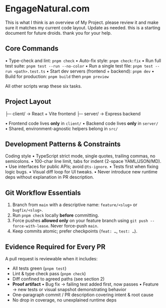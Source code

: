 # EngageNatural.com

This is what I think is an overview of My Project. please review it and make sure it matches my current code layout.  Update as needed.  this is a starting document for future droids.  thank you for your help.

## Core Commands

• Type-check and lint: `pnpm check`
• Auto-fix style: `pnpm check:fix`
• Run full test suite: `pnpm test --run --no-color`
• Run a single test file: `pnpm test --run <path>.test.ts`
• Start dev servers (frontend + backend): `pnpm dev`
• Build for production: `pnpm build` then `pnpm preview`

All other scripts wrap these six tasks.

## Project Layout

├─ client/ → React + Vite frontend
├─ server/ → Express backend

• Frontend code lives **only** in `client/`
• Backend code lives **only** in `server/`
• Shared, environment-agnostic helpers belong in `src/`

## Development Patterns & Constraints

Coding style
• TypeScript strict mode, single quotes, trailing commas, no semicolons.
• 100-char line limit, tabs for indent (2-space YAML/JSON/MD).
• Use interfaces for public APIs; avoid `@ts-ignore`.
• Tests first when fixing logic bugs.
• Visual diff loop for UI tweaks.
• Never introduce new runtime deps without explanation in PR description.

## Git Workflow Essentials

1. Branch from `main` with a descriptive name: `feature/<slug>` or `bugfix/<slug>`.
2. Run `pnpm check` locally **before** committing.
3. Force pushes **allowed only** on your feature branch using
   `git push --force-with-lease`. Never force-push `main`.
4. Keep commits atomic; prefer checkpoints (`feat: …`, `test: …`).

## Evidence Required for Every PR

A pull request is reviewable when it includes:

- All tests green (`pnpm test`)
- Lint & type check pass (`pnpm check`)
- Diff confined to agreed paths (see section 2)
- **Proof artifact**
  • Bug fix → failing test added first, now passes
  • Feature → new tests or visual snapshot demonstrating behavior
- One-paragraph commit / PR description covering intent & root cause
- No drop in coverage, no unexplained runtime deps